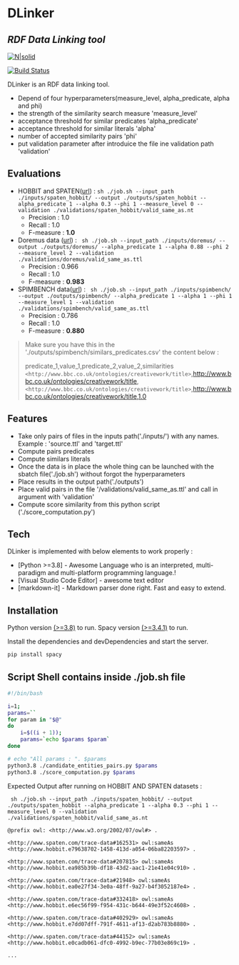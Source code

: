 # DLinker
## _RDF Data Linking tool_

[![N|solid](https://cldup.com/dTxpPi9lDf.thumb.png)](https://nodesource.com/products/nsolid)

[![Build Status](https://travis-ci.org/joemccann/dillinger.svg?branch=master)](https://travis-ci.org/joemccann/dillinger)

DLinker is an RDF data linking tool.
- Depend of four hyperparameters(measure_level, alpha_predicate, alpha  and phi)
- the strength of the similarity search measure 'measure_level'
- acceptance threshold for similar predicates 'alpha_predicate'
- acceptance threshold for similar literals 'alpha'
- number of accepted similarity pairs 'phi'
- put validation parameter after introduice the file ine validation path 'validation'

## Evaluations 
- HOBBIT and SPATEN([url](https://users.ics.forth.gr/~jsaveta/.index.php?dir=OAEI_HOBBIT_LinkDiscovery/Spatial/Spaten_LinesTOLines/CONTAINS/)) :
   ``` sh ./job.sh --input_path ./inputs/spaten_hobbit/ --output ./outputs/spaten_hobbit --alpha_predicate 1 --alpha 0.3 --phi 1 --measure_level 0 --validation ./validations/spaten_hobbit/valid_same_as.nt ```
   * Precision : 1.0
   * Recall : 1.0
   * F-measure : <b>1.0</b>
- Doremus data ([url](https://github.com/DOREMUS-ANR/doremus-playground/tree/master/DHT)) : 
    ``` sh ./job.sh --input_path ./inputs/doremus/ --output ./outputs/doremus/ --alpha_predicate 1 --alpha 0.88 --phi 2 --measure_level 2 --validation ./validations/doremus/valid_same_as.ttl  ```
    * Precision : 0.966
    * Recall : 1.0
    * F-measure : <b>0.983</b>
- SPIMBENCH data([url](http://users.ics.forth.gr/~jsaveta/.index.php?dir=OAEI_IM_SPIMBENCH)) : 
   ``` sh ./job.sh --input_path ./inputs/spimbench/ --output ./outputs/spimbench/ --alpha_predicate 1 --alpha 1 --phi 1 --measure_level 1 --validation ./validations/spimbench/valid_same_as.ttl  ```
    * Precision : 0.786
    * Recall : 1.0
    * F-measure : <b>0.880</b>
> Make sure you have this in the './outputs/spimbench/similars_predicates.csv' the content below :
>
> predicate_1,value_1,predicate_2,value_2,similarities <br/>
> `<http://www.bbc.co.uk/ontologies/creativework/title>`,http://www.bbc.co.uk/ontologies/creativework/title,                                               `<http://www.bbc.co.uk/ontologies/creativework/title>`,http://www.bbc.co.uk/ontologies/creativework/title,1.0
>  

## Features

- Take only pairs of files in the inputs path('./inputs/') with any names. Example : 'source.ttl' and 'target.ttl'
- Compute pairs predicates
- Compute similars literals
- Once the data is in place the whole thing can be launched with the sbatch file('./job.sh') without forgot the hyperparameters
- Place results in the output path('./outputs')
- Place valid pairs in the file '/validations/valid_same_as.ttl' and call in argument with 'validation'
- Compute score similarity from this python script ('./score_computation.py')


## Tech

DLinker is implemented with below elements to work properly :

- [Python >=3.8] - Awesome Language who is an interpreted, multi-paradigm and multi-platform programming language.!
- [Visual Studio Code Editor] - awesome text editor
- [markdown-it] - Markdown parser done right. Fast and easy to extend.

## Installation

Python version [(>=3.8)](https://www.python.org/) to run.
Spacy version [(>=3.4.1)](https://pypi.org/project/spacy/) to run.

Install the dependencies and devDependencies and start the server.

```sh
pip install spacy
```

## Script Shell contains inside ./job.sh file

```sh
#!/bin/bash

i=1;
params=``
for param in "$@" 
do
    i=$((i + 1));
    params=`echo $params $param`
done

# echo "All params : ". $params
python3.8 ./candidate_entities_pairs.py $params
python3.8 ./score_computation.py $params

```
Expected Output after running on HOBBIT AND SPATEN datasets : 

``` sh ./job.sh --input_path ./inputs/spaten_hobbit/ --output ./outputs/spaten_hobbit --alpha_predicate 1 --alpha 0.3 --phi 1 --measure_level 0 --validation ./validations/spaten_hobbit/valid_same_as.nt```

```
@prefix owl: <http://www.w3.org/2002/07/owl#> .

<http://www.spaten.com/trace-data#162531> owl:sameAs <http://www.hobbit.e79638702-1458-413d-a054-06ba82203597> .

<http://www.spaten.com/trace-data#207815> owl:sameAs <http://www.hobbit.ea985b39b-df18-43d2-aac1-21e41e04c910> .

<http://www.spaten.com/trace-data#21948> owl:sameAs <http://www.hobbit.ea0e27f34-3e0a-48ff-9a27-b4f3052187e4> .

<http://www.spaten.com/trace-data#332418> owl:sameAs <http://www.hobbit.e6ec56f99-f954-431c-b644-49e3f52c4608> .

<http://www.spaten.com/trace-data#402929> owl:sameAs <http://www.hobbit.e7dd07dff-791f-4611-af13-d2ab783b8880> .

<http://www.spaten.com/trace-data#44152> owl:sameAs <http://www.hobbit.e0cadb061-dfc0-4992-b9ec-77b03e869c19> .

...
```
